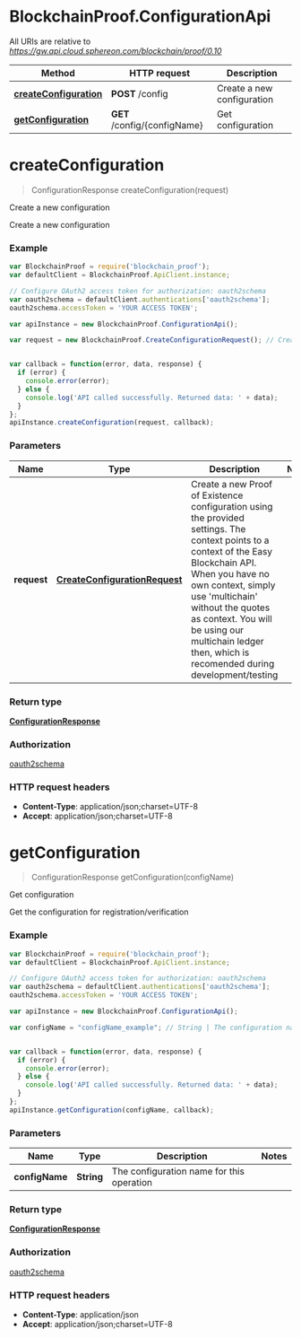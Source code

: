 # BlockchainProof.ConfigurationApi

All URIs are relative to *https://gw.api.cloud.sphereon.com/blockchain/proof/0.10*

Method | HTTP request | Description
------------- | ------------- | -------------
[**createConfiguration**](ConfigurationApi.md#createConfiguration) | **POST** /config | Create a new configuration
[**getConfiguration**](ConfigurationApi.md#getConfiguration) | **GET** /config/{configName} | Get configuration


<a name="createConfiguration"></a>
# **createConfiguration**
> ConfigurationResponse createConfiguration(request)

Create a new configuration

Create a new configuration

### Example
```javascript
var BlockchainProof = require('blockchain_proof');
var defaultClient = BlockchainProof.ApiClient.instance;

// Configure OAuth2 access token for authorization: oauth2schema
var oauth2schema = defaultClient.authentications['oauth2schema'];
oauth2schema.accessToken = 'YOUR ACCESS TOKEN';

var apiInstance = new BlockchainProof.ConfigurationApi();

var request = new BlockchainProof.CreateConfigurationRequest(); // CreateConfigurationRequest | Create a new Proof of Existence configuration using the provided settings. The context points to a context of the Easy Blockchain API. When you have no own context, simply use 'multichain' without the quotes as context. You will be using our multichain ledger then, which is recomended during development/testing


var callback = function(error, data, response) {
  if (error) {
    console.error(error);
  } else {
    console.log('API called successfully. Returned data: ' + data);
  }
};
apiInstance.createConfiguration(request, callback);
```

### Parameters

Name | Type | Description  | Notes
------------- | ------------- | ------------- | -------------
 **request** | [**CreateConfigurationRequest**](CreateConfigurationRequest.md)| Create a new Proof of Existence configuration using the provided settings. The context points to a context of the Easy Blockchain API. When you have no own context, simply use &#39;multichain&#39; without the quotes as context. You will be using our multichain ledger then, which is recomended during development/testing | 

### Return type

[**ConfigurationResponse**](ConfigurationResponse.md)

### Authorization

[oauth2schema](../README.md#oauth2schema)

### HTTP request headers

 - **Content-Type**: application/json;charset=UTF-8
 - **Accept**: application/json;charset=UTF-8

<a name="getConfiguration"></a>
# **getConfiguration**
> ConfigurationResponse getConfiguration(configName)

Get configuration

Get the configuration for registration/verification

### Example
```javascript
var BlockchainProof = require('blockchain_proof');
var defaultClient = BlockchainProof.ApiClient.instance;

// Configure OAuth2 access token for authorization: oauth2schema
var oauth2schema = defaultClient.authentications['oauth2schema'];
oauth2schema.accessToken = 'YOUR ACCESS TOKEN';

var apiInstance = new BlockchainProof.ConfigurationApi();

var configName = "configName_example"; // String | The configuration name for this operation


var callback = function(error, data, response) {
  if (error) {
    console.error(error);
  } else {
    console.log('API called successfully. Returned data: ' + data);
  }
};
apiInstance.getConfiguration(configName, callback);
```

### Parameters

Name | Type | Description  | Notes
------------- | ------------- | ------------- | -------------
 **configName** | **String**| The configuration name for this operation | 

### Return type

[**ConfigurationResponse**](ConfigurationResponse.md)

### Authorization

[oauth2schema](../README.md#oauth2schema)

### HTTP request headers

 - **Content-Type**: application/json
 - **Accept**: application/json;charset=UTF-8

